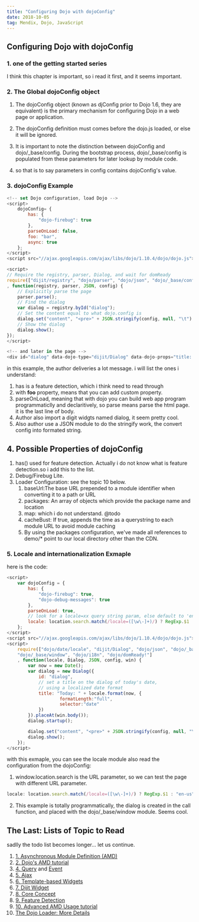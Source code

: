 ```yaml
---
title: "Configuring Dojo with dojoConfig"
date: 2018-10-05
tag: Mendix, Dojo, JavaScript
---
```


## Configuring Dojo with dojoConfig

### 1. one of the getting started series

I think this chapter is important, so i read it first, and it seems important.

### 2. The Global dojoConfig object

1. The dojoConfig object (known as djConfig prior to Dojo 1.6, they are equivalent) is the primary mechanism for configuring Dojo in a web page or application.

2. The dojoConfig definition must comes before the dojo.js loaded, or else it will be ignored.

3. It is important to note the distinction between dojoConfig and dojo/_base/config. During the bootstrap process, dojo/_base/config is populated from these parameters for later lookup by module code.

4. so that is to say parameters in config contains dojoConfig's value.

### 3. dojoConfig Example

```javascript
<!-- set Dojo configuration, load Dojo -->
<script>
    dojoConfig= {
        has: {
            "dojo-firebug": true
        },
        parseOnLoad: false,
        foo: "bar",
        async: true
    };
</script>
<script src="//ajax.googleapis.com/ajax/libs/dojo/1.10.4/dojo/dojo.js"></script>

<script>
// Require the registry, parser, Dialog, and wait for domReady
require(["dijit/registry", "dojo/parser", "dojo/json", "dojo/_base/config", "dijit/Dialog", "dojo/domReady!"]
, function(registry, parser, JSON, config) {
    // Explicitly parse the page
    parser.parse();
    // Find the dialog
    var dialog = registry.byId("dialog");
    // Set the content equal to what dojo.config is
    dialog.set("content", "<pre>" + JSON.stringify(config, null, "\t") + "```");
    // Show the dialog
    dialog.show();
});
</script>

<!-- and later in the page -->
<div id="dialog" data-dojo-type="dijit/Dialog" data-dojo-props="title: 'dojoConfig / dojo/_base/config'"></div>
```

in this example, the author deliveries a lot message. i will list the ones i understand:

1. has is a feature detection, which i think need to read through
2. with **foo** property, means that you can add custom property.
3. parseOnLoad, meaning that with dojo you can build web app program programmaticlly and declaritively, so parse means parse the html page. it is the last line of body.
4. Author also import a digit widgts named dialog, it seem pretty cool.
5. Also author use a JSON module to do the stringify work, the convert config into formated string.

## 4. Possible Properties of dojoConfig

1. has() used for feature detection. Actually i do not know what is feature detection.so i add this to the list.
2. Debug/Firebug Lite.
3. Loader Configuration: see the topic 10 below.
    1. baseUrl:The base URL prepended to a module identifier when converting it to a path or URL
    2. packages: An array of objects which provide the package name and location
    3. map: which i do not understand. @todo
    4. cacheBust: If true, appends the time as a querystring to each module URL to avoid module caching
    5. By using the packages configuration, we've made all references to demo/* point to our local directory other than the CDN.

### 5. Locale and internationalization Exmaple

here is the code:

```javascript
<script>
    var dojoConfig = {
        has: {
            "dojo-firebug": true,
            "dojo-debug-messages": true
        },
        parseOnLoad: true,
        // look for a locale=xx query string param, else default to 'en-us'
        locale: location.search.match(/locale=([\w\-]+)/) ? RegExp.$1 : "en-us"
    };
</script>
<script src="//ajax.googleapis.com/ajax/libs/dojo/1.10.4/dojo/dojo.js"></script>
<script>
    require(["dojo/date/locale", "dijit/Dialog", "dojo/json", "dojo/_base/config",
    "dojo/_base/window", "dojo/i18n", "dojo/domReady!"]
    , function(locale, Dialog, JSON, config, win) {
        var now = new Date();
        var dialog = new Dialog({
            id: "dialog",
            // set a title on the dialog of today's date,
            // using a localized date format
            title: "Today: " + locale.format(now, {
                    formatLength:"full",
                    selector:"date"
            })
        }).placeAt(win.body());
        dialog.startup();

        dialog.set("content", "<pre>" + JSON.stringify(config, null, "\t") + "```");
        dialog.show();
    });
</script>
```

with this exmaple, you can see the locale module also read the configuration from the dojoConfig:

1. window.location.search is the URL parameter, so we can test the page with different URL parameter.

```javascript
locale: location.search.match(/locale=([\w\-]+)/) ? RegExp.$1 : "en-us";
```

2. This example is totally programmatically, the dialog is created in the call function, and placed with the dojo/_base/window module. Seems cool.

## The Last: Lists of Topic to Read

sadlly the todo list becomes longer... let us continue.

1. [1. Asynchronous Module Definition (AMD)](https://github.com/amdjs/amdjs-api/wiki/AMD)
2. [2. Dojo's AMD tutorial](https://dojotoolkit.org/documentation/tutorials/1.10/modules)
3. [4. Query](https://dojotoolkit.org/documentation/tutorials/1.10/using_query/) and [Event](https://dojotoolkit.org/documentation/tutorials/1.10/events/)
4. [5. Ajax](https://dojotoolkit.org/documentation/tutorials/1.10/ajax/)
5. [6. Template-based Widgets](https://dojotoolkit.org/documentation/tutorials/1.10/templated/)
6. [7. Dijit Widget](https://dojotoolkit.org/documentation/?ver=1.10#widgets)
7. [8. Core Concept](https://dojotoolkit.org/documentation/?ver=1.10#coreConcepts)
8. [9. Feature Detection](http://)
9. [10. Advanced AMD Usage tutorial](https://dojotoolkit.org/documentation/tutorials/1.10/modules_advanced/)
10. [The Dojo Loader: More Details](https://dojotoolkit.org/reference-guide/1.10/loader/amd.html)
